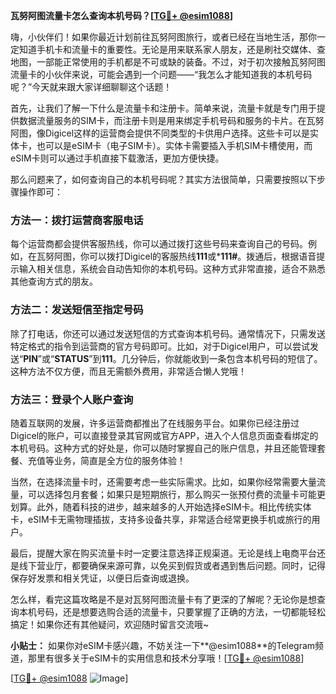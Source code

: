 **瓦努阿图流量卡怎么查询本机号码？[[TG💪+ @esim1088](https://t.me/s/esim1088)]**

嗨，小伙伴们！如果你最近计划前往瓦努阿图旅行，或者已经在当地生活，那你一定知道手机卡和流量卡的重要性。无论是用来联系家人朋友，还是刷社交媒体、查地图，一部能正常使用的手机都是不可或缺的装备。不过，对于初次接触瓦努阿图流量卡的小伙伴来说，可能会遇到一个问题——“我怎么才能知道我的本机号码呢？”今天就来跟大家详细聊聊这个话题！

首先，让我们了解一下什么是流量卡和注册卡。简单来说，流量卡就是专门用于提供数据流量服务的SIM卡，而注册卡则是用来绑定手机号码和服务的卡片。在瓦努阿图，像Digicel这样的运营商会提供不同类型的卡供用户选择。这些卡可以是实体卡，也可以是eSIM卡（电子SIM卡）。实体卡需要插入手机SIM卡槽使用，而eSIM卡则可以通过手机直接下载激活，更加方便快捷。

那么问题来了，如何查询自己的本机号码呢？其实方法很简单，只需要按照以下步骤操作即可：

### 方法一：拨打运营商客服电话

每个运营商都会提供客服热线，你可以通过拨打这些号码来查询自己的号码。例如，在瓦努阿图，你可以拨打Digicel的客服热线**111**或***111#**。拨通后，根据语音提示输入相关信息，系统会自动告知你的本机号码。这种方式非常直接，适合不熟悉其他查询方式的朋友。

### 方法二：发送短信至指定号码

除了打电话，你还可以通过发送短信的方式查询本机号码。通常情况下，只需发送特定格式的指令到运营商的官方号码即可。比如，对于Digicel用户，可以尝试发送“**PIN**”或“**STATUS**”到**111**。几分钟后，你就能收到一条包含本机号码的短信了。这种方法不仅方便，而且无需额外费用，非常适合懒人党哦！

### 方法三：登录个人账户查询

随着互联网的发展，许多运营商都推出了在线服务平台。如果你已经注册过Digicel的账户，可以直接登录其官网或官方APP，进入个人信息页面查看绑定的本机号码。这种方式的好处是，你可以随时掌握自己的账户信息，并且还能管理套餐、充值等业务，简直是全方位的服务体验！

当然，在选择流量卡时，还需要考虑一些实际需求。比如，如果你经常需要大量流量，可以选择包月套餐；如果只是短期旅行，那么购买一张预付费的流量卡可能更划算。此外，随着科技的进步，越来越多的人开始选择eSIM卡。相比传统实体卡，eSIM卡无需物理插拔，支持多设备共享，非常适合经常更换手机或旅行的用户。

最后，提醒大家在购买流量卡时一定要注意选择正规渠道。无论是线上电商平台还是线下营业厅，都要确保来源可靠，以免买到假货或者遇到售后问题。同时，记得保存好发票和相关凭证，以便日后查询或退换。

怎么样，看完这篇攻略是不是对瓦努阿图流量卡有了更深的了解呢？无论你是想查询本机号码，还是想要选购合适的流量卡，只要掌握了正确的方法，一切都能轻松搞定！如果你还有其他疑问，欢迎随时留言交流哦~

**小贴士：** 如果你对eSIM卡感兴趣，不妨关注一下**@esim1088**的Telegram频道，那里有很多关于eSIM卡的实用信息和技术分享哦！[[TG💪+ @esim1088](https://t.me/s/esim1088)]

[[TG💪+ @esim1088](https://t.me/s/esim1088) ![Image](https://i.postimg.cc/4NQfJmqS/Snipaste-2025-05-13-00-14-12.png)]